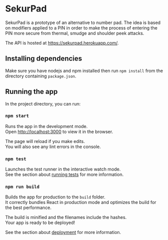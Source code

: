 # SekurPad

SekurPad is a prototype of an alternative to number pad. The idea is based on modifiers applied to a PIN in order to make the process of entering the PIN more secure from thermal, smudge and shoulder peek attacks.

The API is hosted at <https://sekurpad.herokuapp.com/>.

## Installing dependencies

Make sure you have nodejs and npm installed then run `npm install` from the directory containing `package.json`.

## Running the app

In the project directory, you can run:

### `npm start`

Runs the app in the development mode.\
Open [http://localhost:3000](http://localhost:3000) to view it in the browser.

The page will reload if you make edits.\
You will also see any lint errors in the console.

### `npm test`

Launches the test runner in the interactive watch mode.\
See the section about [running tests](https://facebook.github.io/create-react-app/docs/running-tests) for more information.

### `npm run build`

Builds the app for production to the `build` folder.\
It correctly bundles React in production mode and optimizes the build for the best performance.

The build is minified and the filenames include the hashes.\
Your app is ready to be deployed!

See the section about [deployment](https://facebook.github.io/create-react-app/docs/deployment) for more information.
